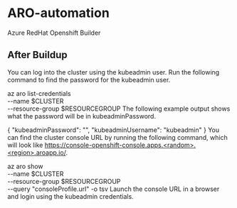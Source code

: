 # ARO-automation
Azure RedHat Openshift Builder

## After Buildup

You can log into the cluster using the kubeadmin user. Run the following command to find the password for the kubeadmin user.

az aro list-credentials \
  --name $CLUSTER \
  --resource-group $RESOURCEGROUP
The following example output shows what the password will be in kubeadminPassword.

{
  "kubeadminPassword": "<generated password>",
  "kubeadminUsername": "kubeadmin"
}
You can find the cluster console URL by running the following command, which will look like https://console-openshift-console.apps.<random>.<region>.aroapp.io/.

 az aro show \
    --name $CLUSTER \
    --resource-group $RESOURCEGROUP \
    --query "consoleProfile.url" -o tsv
Launch the console URL in a browser and login using the kubeadmin credentials.
